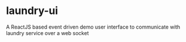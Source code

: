 # laundry-ui
A ReactJS based event driven demo user interface to communicate with laundry service over a web socket
